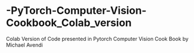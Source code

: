 # -PyTorch-Computer-Vision-Cookbook_Colab_version
Colab Version of Code presented in Pytorch Computer Vision Cook Book by Michael Avendi

